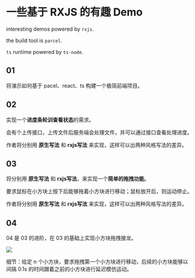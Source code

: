 # 一些基于 RXJS 的有趣 Demo

interesting demos powered by `rxjs`.

the build tool is `parcel`.

`ts` runtime powered by `ts-node`.

## 01

将演示如何基于 pacel、react、ts 构建一个极简前端项目。

## 02

实现一个**进度条轮训查看状态**的需求。

会有个上传接口，上传文件后服务端会处理文件，并可以通过接口查看处理进度。

作者将分别用 **原生写法** 和 **rxjs写法** 来实现，这样可以出两种风格写法的差异。

## 03

将分别用 **原生写法** 和 **rxjs写法**，来实现一个**简单的拖拽功能**。

要求鼠标在小方块上按下后能够拖着小方块进行移动；鼠标放开后，则运动停止。

作者将分别用 **原生写法** 和 **rxjs写法** 来实现，这样可以出两种风格写法的差异。

## 04

04 是 03 的进阶，在 03 的基础上实现小方块拖拽接龙。

![](./images/01.gif)

细节：给定 n 个小方块，要求拖拽第一个小方块进行移动，后续的小方块能够以间隔 0.1s 的时间跟着之前的小方块进行延迟模仿运动。
